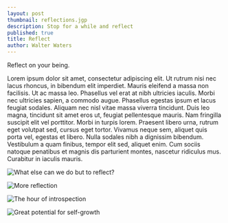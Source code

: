 ```yaml
---
layout: post
thumbnail: reflections.jgp
description: Stop for a while and reflect
published: true
title: Reflect
author: Walter Waters
---
```



Reflect on your being.

Lorem ipsum dolor sit amet, consectetur adipiscing elit. Ut rutrum nisi nec lacus rhoncus, in bibendum elit imperdiet. Mauris eleifend a massa non facilisis. Ut ac massa leo. Phasellus vel erat at nibh ultricies iaculis. Morbi nec ultricies sapien, a commodo augue. Phasellus egestas ipsum et lacus feugiat sodales. Aliquam nec nisl vitae massa viverra tincidunt. Duis leo magna, tincidunt sit amet eros ut, feugiat pellentesque mauris. Nam fringilla suscipit elit vel porttitor. Morbi in turpis lorem. Praesent libero urna, rutrum eget volutpat sed, cursus eget tortor. Vivamus neque sem, aliquet quis porta vel, egestas et libero. Nulla sodales nibh a dignissim bibendum. Vestibulum a quam finibus, tempor elit sed, aliquet enim. Cum sociis natoque penatibus et magnis dis parturient montes, nascetur ridiculus mus. Curabitur in iaculis mauris.

![What else can we do but to reflect?]({{site.baseurl}}/assets/img/reflections.jpg)

![More reflection]({{site.baseurl}}/assets/img/boat2.jpg)

![The hour of introspection]({{site.baseurl}}/assets/img/boat.jpg)

![Great potential for self-growth]({{site.baseurl}}/assets/img/water.jpg)
